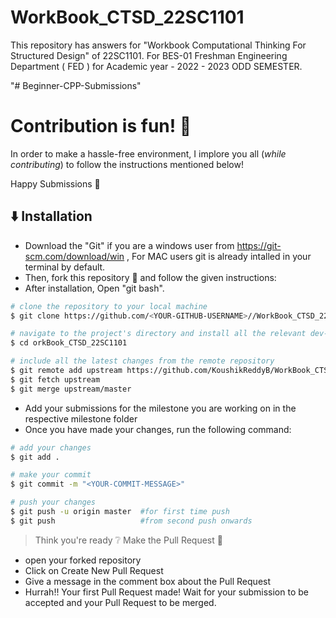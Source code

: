 # WorkBook_CTSD_22SC1101
This repository has answers for "Workbook Computational Thinking For Structured Design" of 22SC1101. For BES-01 Freshman Engineering Department ( FED ) for Academic year - 2022 - 2023 ODD SEMESTER. 

"# Beginner-CPP-Submissions" 
# Contribution is fun! :green_heart:

In order to make a hassle-free environment, I implore you all (_while contributing_) to follow the instructions mentioned below!

Happy Submissions :slightly_smiling_face:

## :arrow_down: Installation
- Download the "Git" if you are a windows user from https://git-scm.com/download/win , For MAC users git is already intalled in your terminal by default.
- Then, fork this repository :fork_and_knife: and follow the given instructions:
- After installation, Open "git bash".

```bash
# clone the repository to your local machine
$ git clone https://github.com/<YOUR-GITHUB-USERNAME>//WorkBook_CTSD_22SC1101.git

# navigate to the project's directory and install all the relevant dev-dependencies
$ cd orkBook_CTSD_22SC1101

# include all the latest changes from the remote repository
$ git remote add upstream https://github.com/KoushikReddyB/WorkBook_CTSD_22SC1101
$ git fetch upstream
$ git merge upstream/master
```

- Add your submissions for the milestone you are working on in the respective milestone folder
- Once you have made your changes, run the following command:

```bash
# add your changes
$ git add .

# make your commit
$ git commit -m "<YOUR-COMMIT-MESSAGE>"

# push your changes
$ git push -u origin master  #for first time push
$ git push                   #from second push onwards
```

> Think you're ready :grey_question: Make the Pull Request :tropical_drink:
-  open your forked repository
- Click on Create New Pull Request
- Give a message in the comment box about the Pull Request
- Hurrah!! Your first Pull Request made! Wait for your submission to be accepted and your Pull Request to be merged.

